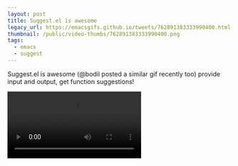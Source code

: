```yaml
---
layout: post
title: Suggest.el is awesome
legacy_url: https://emacsgifs.github.io/tweets/762891383333990400.html
thumbnail: /public/video-thumbs/762891383333990400.png
tags:
  - emacs
  - suggest
---
```


Suggest.el is awesome (@bodil posted a similar gif recently too) provide input and output, get function suggestions!

<video controls autoplay loop>
  <source src="/public/videos/762891383333990400.mp4" type="video/mp4">
    Sorry your browser does not support the video tag, maybe time to upgrade?
</video>
